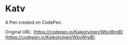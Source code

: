 # Katv

A Pen created on CodePen.

Original URL: [https://codepen.io/Kaleotv/pen/WbvWrpB](https://codepen.io/Kaleotv/pen/WbvWrpB).

